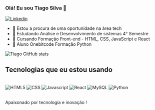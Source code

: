 ### Olá! Eu sou Tiago Silva 🤙
[![Linkedin](https://img.shields.io/badge/LinkedIn-0077B5?style=for-the-badge&logo=linkedin&logoColor=white)](https://www.linkedin.com/in/tiago-silva-80a22026a?lipi=urn%3Ali%3Apage%3Ad_flagship3_profile_view_base_contact_details%3BETvIQ27kQrubKVURKBbzuQ%3D%3D)

- 🔭 Estou a procura de uma oportunidade na área tech
- 📖 Estudando Análise e Desenvolvimento de sistemas 4° Semestre 
- 📘 Cursando Formação Front-end - HTML, CSS, JavaScript e React
- 📘 Aluno Onebitcode Formação Python
  

![Tiago GitHub stats](https://github-readme-stats.vercel.app/api?username=usertiagosilva&show_icons=true&theme=dracula)

## Tecnologias que eu estou usando 
<div style="display: inline_block"><br/>
  <img  align="center" alt="HTML5" src="https://img.shields.io/badge/HTML5-E34F26?style=for-the-badge&logo=html5&logoColor=white"/>
    <img  align="center" alt="CSS" src="https://img.shields.io/badge/CSS3-1572B6?style=for-the-badge&logo=css3&logoColor=white"/>
    <img  align="center" alt="Javascript" src="https://img.shields.io/badge/JavaScript-F7DF1E?style=for-the-badge&logo=javascript&logoColor=black"/>
   <img  align="center" alt="React" src="https://img.shields.io/badge/React-20232A?style=for-the-badge&logo=react&logoColor=61DAFB"/>
    <img  align="center" alt="MySQL" src="https://img.shields.io/badge/MySQL-00000F?style=for-the-badge&logo=mysql&logoColor=white"/>
    <img  align="center" alt="Python" src="https://img.shields.io/badge/Python-3776AB?style=for-the-badge&logo=python&logoColor=white"/>
</div> </br>

Apaixonado por tecnologia e inovação !


